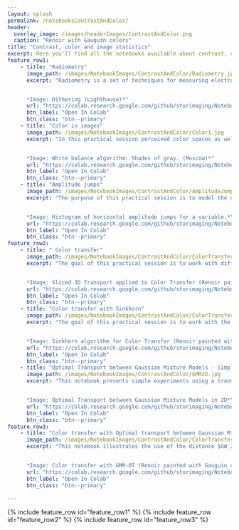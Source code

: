 ```yaml
--- 
layout: splash
permalink: /notebooksContrastAndColor/
header:
  overlay_image: /images/headerImages/ContrastAndColor.png
  caption: "Renoir with Gauguin colors"
title: "Contrast, color and image statistics"
excerpt: Here you'll find all the notebooks available about contrast, color and image statistics. 
feature_row1:
    - title: "Radiometry"
      image_path: /images/NotebookImages/ContrastAndColor/Radiometry.jpg  
      excerpt: "Radiometry is a set of techniques for measuring electromagnetic radiation, including visible light. In this practical session we will work with histograms to describe the frequency with which the intensity values (pixels) of an image occur. It also shows how to modify image contrasts using histograms. Finally, Image Quantization techniques are shown, especially useful for displaying images on screen with different color depth.


      *Image: Dithering (Lighthouse)*"
      url: "https://colab.research.google.com/github/storimaging/Notebooks/blob/main/ContrastAndColor/TP_Radiometrie.ipynb"
      btn_label: "Open In Colab"
      btn_class: "btn--primary"
    - title: "Color in images"
      image_path: /images/NotebookImages/ContrastAndColor/Color1.jpg  
      excerpt: "In this practical session perceived color spaces as well as different classical color spaces are explored. Techniques are studied to visualize the distribution of colors. In addition, different algorithms are tested for white balance correction in images. Finally, a demosicing algorithm for the reconstruction of color images is studied.


      *Image: White balance algorithm: Shades of gray. (Moscow)*"
      url: "https://colab.research.google.com/github/storimaging/Notebooks/blob/main/ContrastAndColor/TP_color.ipynb"
      btn_label: "Open In Colab"
      btn_class: "btn--primary" 
    - title: "Amplitude jumps"
      image_path: /images/NotebookImages/ContrastAndColor/AmplitudeJumps.jpg
      excerpt: "The purpose of this practical session is to model the distribution of amplitude jumps in images.


      *Image: Histogram of horizontal amplitude jumps for a variable.*"
      url: "https://colab.research.google.com/github/storimaging/Notebooks/blob/main/ContrastAndColor/Amplitude_jumps.ipynb"
      btn_label: "Open In Colab"
      btn_class: "btn--primary"
feature_row2:
    - title: " Color transfer"
      image_path: /images/NotebookImages/ContrastAndColor/ColorTransfer.jpg 
      excerpt: "The goal of this practical session is to work with different techniques and algorithms that allow to transport the color distribution from one image to another. For this purpose, the optimal transport algorithm Sliced is applied. Regularization methods are studied in order to reduce artifacts that may be generated while the color transfer.


      *Image: Sliced 3D Transport applied to Color Transfer (Renoir painted with Rembrandt colors)*"
      url: "https://colab.research.google.com/github/storimaging/Notebooks/blob/main/ContrastAndColor/TP_color_transfer.ipynb"
      btn_label: "Open In Colab"
      btn_class: "btn--primary" 
    - title: "Color transfer with Sinkhorn"
      image_path: /images/NotebookImages/ContrastAndColor/ColorTransferSinkhorn.jpg 
      excerpt: "The goal of this practical session is to work with the Sinkhorn algorithm that allow to transport the color distribution from one image to another. Regularization methods are applied in order to reduce artifacts that may be generated while the color transfer.


      *Image: Sinkhorn algorithm for Color Transfer (Renoir painted with Gauguin colors)*"
      url: "https://colab.research.google.com/github/storimaging/Notebooks/blob/main/ContrastAndColor/TP_color_transfer_with_Sinkhorn.ipynb"
      btn_label: "Open In Colab"
      btn_class: "btn--primary"
    - title: "Optimal Transport between Gaussian Mixture Models - Simple experiments"
      image_path: /images/NotebookImages/ContrastAndColor/GMM2D.jpg
      excerpt: "This notebook presents simple experiments using a transportation distance between GMM defined by restricting the set of possible coupling measures to Gaussian mixtures. 


      *Image: Optimal Transport between Gaussian Mixture Models in 2D*"
      url: "https://colab.research.google.com/github/storimaging/Notebooks/blob/main/ContrastAndColor/GMM_OT_introduction.ipynb"
      btn_label: "Open In Colab"
      btn_class: "btn--primary"
feature_row3:
    - title: "Color transfer with Optimal transport between Gaussian Mixture Models"
      image_path: /images/NotebookImages/ContrastAndColor/ColorTransferOT.jpg
      excerpt: "This notebook illustrates the use of the distance $GW_2$ for color transfer, as described in [Delon, Desolneux, *A Wasserstein-type distance in the space of Gaussian Mixture Models*, 2019.](https://hal.archives-ouvertes.fr/hal-02178204)


      *Image: Color transfer with GMM-OT (Renoir painted with Gauguin colors)*"
      url: "https://colab.research.google.com/github/storimaging/Notebooks/blob/main/ContrastAndColor/GMM_OT_color_transfer.ipynb"
      btn_label: "Open In Colab"
      btn_class: "btn--primary"
    
---
```


{% include feature_row id="feature_row1" %}
{% include feature_row id="feature_row2" %}
{% include feature_row id="feature_row3" %}

